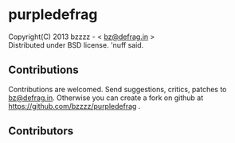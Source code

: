 purpledefrag
============

Copyright(C) 2013 bzzzz - < bz@defrag.in >  
Distributed under BSD license. 'nuff said.

Contributions
-------------
Contributions are welcomed. Send suggestions, critics,
patches to bz@defrag.in.  Otherwise you can create a fork on
github at https://github.com/bzzzz/purpledefrag .

Contributors
------------
